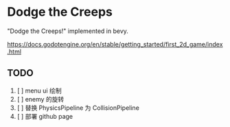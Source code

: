# Dodge the Creeps

"Dodge the Creeps!" implemented in bevy.

https://docs.godotengine.org/en/stable/getting_started/first_2d_game/index.html

## TODO

1. [ ] menu ui 绘制
1. [ ] enemy 的旋转
1. [ ] 替换 PhysicsPipeline 为 CollisionPipeline
1. [ ] 部署 github page
